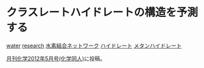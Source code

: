 # クラスレートハイドレートの構造を予測する

[water](water.md) [research](research.md) [水素結合ネットワーク](水素結合ネットワーク.md) [ハイドレート](ハイドレート.md) [メタンハイドレート](メタンハイドレート.md)

[月刊化学2012年5月号(化学同人)](https://www.kagakudojin.co.jp/book/b100534.html)に投稿。



